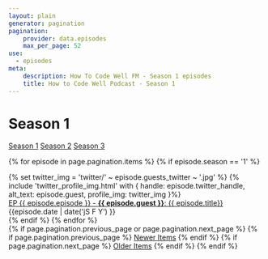```yaml
---
layout: plain
generator: pagination
pagination:
    provider: data.episodes
    max_per_page: 52
use:
  - episodes
meta:
    description: How To Code Well FM - Season 1 episodes
    title: How to Code Well Podcast - Season 1
---
```

# Season 1
<a class="btn" href="/season/1">Season 1</a>
<a class="btn" href="/season/2">Season 2</a>
<a class="btn" href="/season/3">Season 3</a>

{% for episode in page.pagination.items %}
{% if episode.season == '1' %}
<div class="episode-list">
      <div class="episode-profile-image">
       {% set twitter_img = 'twitter/' ~ episode.guests_twitter ~ '.jpg' %}
         {% include 'twitter_profile_img.html' with { handle: episode.twitter_handle, alt_text: episode.guest, profile_img: twitter_img }%}
       </div>
   <div class="episode-title"><a href="{{episode.url}}">EP {{ episode.episode }} - <strong>{{ episode.guest }}</strong>: {{ episode.title}}</a></div>
</div>
<div class="episode-details">
    <div class="episode-date">{{episode.date | date('jS F Y') }}</div>
</div>
{% endif %}
{% endfor %}

<nav>
{% if page.pagination.previous_page or page.pagination.next_page %}
    {% if page.pagination.previous_page %}
        <a class="btn" href="{{ site.url }}{{ page.pagination.previous_page.url }}">Newer Items</a>
    {% endif %}
    {% if page.pagination.next_page %}
        <a class="btn" href="{{ site.url }}{{ page.pagination.next_page.url }}">Older Items</a>
    {% endif %}
{% endif %}
</nav>




